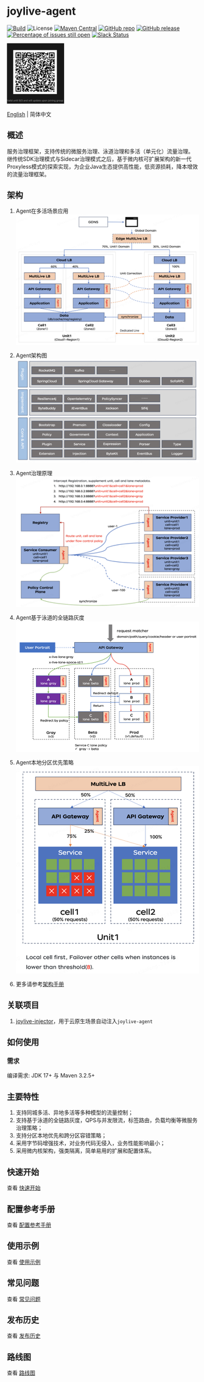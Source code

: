 # joylive-agent

[![Build](https://github.com/jd-opensource/joylive-agent/actions/workflows/build.yml/badge.svg)](https://github.com/jd-opensource/joylive-agent/actions/workflows/build.yml)
![License](https://img.shields.io/github/license/jd-opensource/joylive-agent.svg)
[![Maven Central](https://img.shields.io/maven-central/v/com.jd.live/joylive-agent.svg?label=maven%20central)](https://search.maven.org/search?q=g:com.jd.live)
[![GitHub repo](https://img.shields.io/badge/GitHub-repo-blue)](https://github.com/jd-opensource/joylive-agent)
[![GitHub release](https://img.shields.io/github/release/jd-opensource/joylive-agent.svg)](https://github.com/jd-opensource/joylive-agent/releases)
[![Percentage of issues still open](http://isitmaintained.com/badge/open/jd-opensource/joylive-agent.svg)](http://isitmaintained.com/project/jd-opensource/joylive-agent "Percentage of issues still open")
[![Slack Status](https://img.shields.io/badge/slack-join_chat-white.svg?logo=slack&style=social)](https://joylivehq.slack.com)

<img src="docs/image/weixin.png" title="该二维码有效期截止到2024/7/8" width="150"  />

[English](./README.md) | 简体中文

## 概述

服务治理框架，支持传统的微服务治理、泳道治理和多活（单元化）流量治理。
继传统SDK治理模式与Sidecar治理模式之后，基于微内核可扩展架构的新一代Proxyless模式的探索实现，为企业Java生态提供高性能，低资源损耗，降本增效的流量治理框架。

## 架构
1. Agent在多活场景应用   
   ![pic](docs/image/architect-0.png)

2. Agent架构图   
   ![pic](docs/image/architect-1.png)

3. Agent治理原理   
   ![pic](docs/image/architect-2.png)

4. Agent基于泳道的全链路灰度   
   ![pic](docs/image/architect-3.png)

5. Agent本地分区优先策略   
   ![pic](docs/image/architect-4.png)

6. 更多请参考[架构手册](docs/cn/architect.md)

## 关联项目

1. [joylive-injector](https://github.com/jd-opensource/joylive-injector)，用于云原生场景自动注入`joylive-agent`

## 如何使用

### 需求

编译需求: JDK 17+ 与 Maven 3.2.5+

## 主要特性

1. 支持同城多活、异地多活等多种模型的流量控制；
2. 支持基于泳道的全链路灰度，QPS与并发限流，标签路由，负载均衡等微服务治理策略；
3. 支持分区本地优先和跨分区容错策略；
4. 采用字节码增强技术，对业务代码无侵入，业务性能影响最小；
5. 采用微内核架构，强类隔离，简单易用的扩展和配置体系。

## 快速开始

查看 [快速开始](./docs/cn/quickstart.md)

## 配置参考手册

查看 [配置参考手册](./docs/cn/config.md)

## 使用示例

查看 [使用示例](./docs/cn/example.md)

## 常见问题

查看 [常见问题](./docs/cn/qa.md)

## 发布历史

查看 [发布历史](./RELEASE-zh.md)

## 路线图

查看 [路线图](./docs/cn/roadmap.md)
